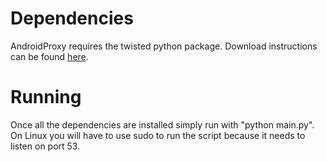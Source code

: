 # Dependencies #

AndroidProxy requires the twisted python package. Download instructions can be found [here](http://twistedmatrix.com/trac/wiki/Downloads).

# Running #

Once all the dependencies are installed simply run with "python main.py". On Linux you will have to use sudo to run the script because it needs to listen on port 53.